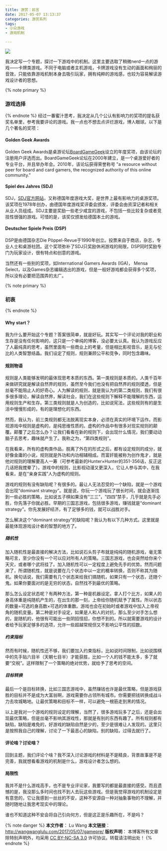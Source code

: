```yaml
---
title: 游赏：前言
date: 2017-05-07 13:13:37
categories: 游赏系列
tags:
- 小众游戏
- 游戏机制

---
```

<img src="/images/b18.jpg" class="img-1f" />

我决定写一个专题，探讨一下游戏中的机制。这里主要选取了稍微nerd一点的游戏——卡牌类游戏。不同于电脑或者主机游戏，卡牌游戏没有生动的画面和绚丽的音效，只能依靠游戏机制本身去吸引玩家，拥有纯粹的游戏感，也较为容易解读游戏设计者的思想。

<!-- more -->
{% note primary %}
### 游戏选择
{% endnote %}
经过一番蜜汁思考，我决定从几个公认有影响力的奖项的提名获奖名单里，参考我要评论的游戏。我一点也不想去点评烂游戏，博人眼球。以下是几个著名的奖项：

#### Golden Geek Awards
Golden Geek Awards是桌游论坛[BoardGameGeek](https://www.boardgamegeek.com/)设立的年度奖项，由该论坛的注册用户评选而出。BoardGameGeek论坛在2000年建立，是一个桌游爱好者的专业平台，并且举办年会。2010年，该论坛获得荣誉称号 "a resource without peer for board and card gamers, the recognized authority of this online community."

#### Spiel des Jahres (SDJ)
SDJ，[SDJ官方网站](http://www.spiel-des-jahres.com/)，又称德国年度游戏大奖，是世界上最有影响力的桌游奖项。该奖项在1978年创办，由德国年度游戏奖评委会颁发，评委会由资深记者和相关从业人员组成。SDJ主要是奖励一些老少咸宜的游戏，不包括一些比较复杂或者竞技性很强的游戏。可惜的是，该奖仅颁发给德国本土的游戏。

#### Deutscher Spiele Preis (DSP)
DSP是由德国杂志Die Pöppel-Revue于1990年创立。投票来自于商店，杂志，专业人士和桌游社团。这个奖项弥补了SDJ只奖励休闲游戏的局限，DSP同时奖励专门为玩家设计，很有特点和创意的游戏。

当然还有一些别的奖项，如International Gamers Awards (IGA)， Mensa Select，以及Games杂志编辑选出的游戏，但是一般好游戏都会获得多个奖项，所以没有必要把范围弄的太广。


{% note primary %}
### 初衷
{% endnote %}

#### Why start？
我为什么要开始这个专题？答案很简单，就是好玩。其实写一个评论对我的职业和生存是没有任何影响的，这只是一个单纯的博客，没必要太认真。我认为游戏反应了人最纯真的思考，虽然里面有一些商业上的考量，但是相比影视音乐，是无与伦比的人类智慧结晶。我们设定了规则，规则兼顾公平和竞争，同时包含趣味。

#### 规则物语

规则是人类能够发明的最体现思考本质的东西。第一类规则是本质的。人类千百年来做研究就是解读自然界的规则，虽然至今我们也没有把自然界的规则摸透，但是丝毫不能阻止人的好奇心。人为解读的规则，就是我认为的第二类规则，我们有很多很多理论，解读自然界，解读社会，我们在这些规则下解释不能理解的东西，运用规则生产和生存。第三类规则就是人为创造的，比如说宪法，这些规则有的是生活中慢慢形成的，有的是理想化的东西。

然而，我认为，前三类规则都无法脱离现实本身，必须在真实的环境下运作。而影视游戏中规则是虚构的，是纯思维性质的。虚构的作品中有很多对现实规则的颠覆。颠覆了之后怎么办？让我们看看在新的规则下，会出现什么情况，我们要动动脑子去思考，趣味就产生了。我称之为，“第四类规则”。

在我看来，所有的虚构类作品，脱离了外在的形式之后，都有设定规则的成分，就好像金庸的小说，规则就是外功和内功相辅相成。而富奸能被称为创作鬼才，就是他对规则的理解要高人一筹（可参考最新的Hunter×Hunter的351-356话，反正这几话把我搅晕了）。游戏中的规则，比影视动漫又更深入，它让人参与其中，在我看来，是在“亲身实践”人为虚构的规则。

游戏的规则有没有缺陷呢？有很多的。最让人无法忍受的一个缺陷，就是一个游戏会出现“dominant strategy”。就是说，你玩一个游戏玩了很长时间，就会逐渐找到一些必胜的策略，比如说五子棋如果没有“三三”，“四四”禁手，几乎就是先手必胜，你先落子你就必胜。早期的三国志游戏，包括很多游戏，赚钱就是“dominant strategy”。你先发展好经济，有了足够多的钱，就可以战胜对手。

怎么解决这个“dominant strategy”的缺陷呢？我认为有以下几种方式。这里就是最能体现游戏设计者的智慧的地方了。
	
##### 随机性
		
加入随机性是最直接的解决方法，比如说石头剪子布就是纯纯的随机游戏，毫无策略可言，至少你没有一个可以应对所有人的策略。三国志游戏，也会突然给你来个天灾，或者哪个武将挂了。加入随机性可以一定程度上避免先手的优势。然而问题来了，所谓随机性，就是说要在几个状态中以一定的概率转换，否则不称其为随机。换句话说，我们需要有几个状态来给我们搞随机，如果只有一个状态，还随个鬼。如果你要面对的是无穷的状态，自然找不到最优的策略。

那么怎么设定状态呢？有两种方法，第一种是机器设定。拿人打个比方，如果人的身高体重是纯随机产生的，在出生的那一刻，上帝给你随机赋予了属性。所以状态的数量=可选的身高数×可选的体重数。游戏也会在初始时或者游戏中加入上帝视角的随机变量。第二种是对手设定，如果是人和人的对抗，那么至少对手怎么想的，是随机的，他很有可能出一些阴招怪招，你想不到的。所以就需要游戏的设计者给予玩家足够多的选项，允许一些超越常规但又不影响公平性的招数。

##### 约束指标
然而有时候，随机性还不够，我们要加入约束指标，比如说时间限制，比如说围棋中的先手贴六目半（天朝七目半）才能获胜，比如一个人的钱不能太多，多了就要“交税”。这样限制了一个策略的绝对优势，就给予了思考的空间。


##### 目标转换
最后一个是目标转换，比如三国志游戏中，虽然赚钱也许是最优策略，但是游戏获胜的目标并不是成为大富翁啊，游戏需要你占领所有城市。你需要把钱转换成战斗力去攻城略地。让最优策略和目标不一样，可以避免一根筋走到黑的情况。

以上是我对一个游戏的规则设定的理解，当然了，很多游戏玩多了之后，还是会出现最优策略，但是丝毫不影响其游戏性，那就是有别的东西有趣了。所有规则都有缺陷，缺陷是难免的，好游戏的缺陷自然是少的，至少是很难让人发现的。这里只是按照我自己的理解，讨论了一下最恶心的缺陷，别的缺陷，过得去就行了。

#### 评论啥？讨论啥？
回到主题，我们评论个啥？我不深入讨论游戏的材料是不是精良，背景故事是不是完善，我就想看看游戏的机制是什么，游戏设计者怎么想的。

#### 局限性
我并不是什么游戏高手，也不是专业评论家，我要写的都是最直接的感受。而且遗憾的是，我没那么多时间也找不到人去玩这些游戏。但是我觉得游戏的机制设定是有意思的，它让我感到一丝丝的不安，这种不安源自一种对抽象事物的不理解，并随时随地让我思考现实中的理论。

谁也不知道这种不安会将自己引向何方，但是这正是乐趣所在，不是吗？

{% note danger %} 
**本文作者**： Lu Wang
**本文链接**： http://wangwanglulu.com/2017/05/07/gamepre/
**版权声明**： 本博客所有文章除特别声明外，均采用 [CC BY-NC-SA 3.0](https://creativecommons.org/licenses/by-nc-sa/3.0/cn/) 许可协议。转载请注明出处！
{% endnote %}

